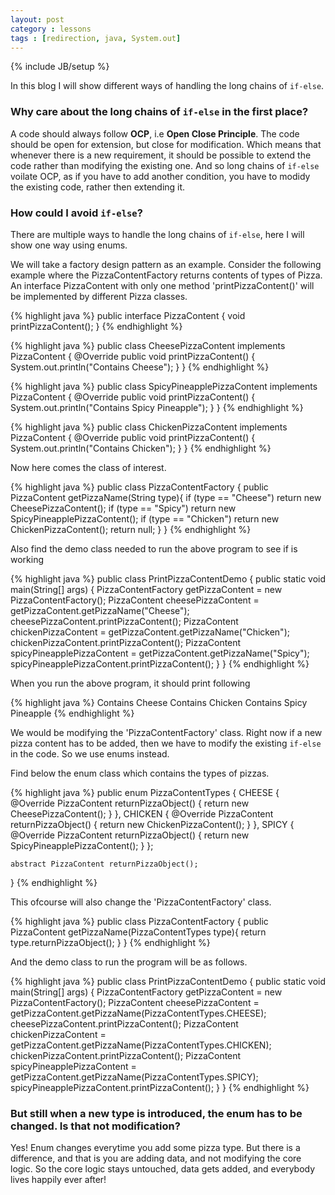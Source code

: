 ```yaml
---
layout: post
category : lessons
tags : [redirection, java, System.out]
---
```

{% include JB/setup %}

In this blog I will show different ways of handling the long chains of `if-else`. 

### Why care about the long chains of `if-else` in the first place?
A code should always follow **OCP**, i.e **Open Close Principle**. The code should be open for extension, but close for modification. Which means that whenever there is a new requirement, it should be possible to extend the code rather than modifying the existing one. And so long chains of `if-else` voilate OCP, as if you have to add another condition, you have to modidy the existing code, rather then extending it. 

### How could I avoid `if-else`?
There are multiple ways to handle the long chains of `if-else`, here I will show one way using enums.

We will take a factory design pattern as an example. Consider the following example where the PizzaContentFactory returns contents of types of Pizza. An interface PizzaContent with only one method 'printPizzaContent()' will be implemented by different Pizza classes.

{% highlight java %}
public interface PizzaContent {
    void printPizzaContent();
}
{% endhighlight %}

{% highlight java %}
public class CheesePizzaContent implements PizzaContent {
    @Override
    public void printPizzaContent() {
        System.out.println("Contains Cheese");
    }
}
{% endhighlight %}

{% highlight java %}
public class SpicyPineapplePizzaContent implements PizzaContent {
    @Override
    public void printPizzaContent() {
        System.out.println("Contains Spicy Pineapple");
    }
}
{% endhighlight %}

{% highlight java %}
public class ChickenPizzaContent implements PizzaContent {
    @Override
    public void printPizzaContent() {
        System.out.println("Contains Chicken");
    }
}
{% endhighlight %}

Now here comes the class of interest.

{% highlight java %}
public class PizzaContentFactory {
    public PizzaContent getPizzaName(String type){
        if (type == "Cheese")
            return new CheesePizzaContent();
        if (type == "Spicy")
            return new SpicyPineapplePizzaContent();
        if (type == "Chicken")
            return new ChickenPizzaContent();
        return null;
    }
}
{% endhighlight %}

Also find the demo class needed to run the above program to see if is working

{% highlight java %}
public class PrintPizzaContentDemo {
    public static void main(String[] args) {
        PizzaContentFactory getPizzaContent = new PizzaContentFactory();
        PizzaContent cheesePizzaContent = getPizzaContent.getPizzaName("Cheese");
        cheesePizzaContent.printPizzaContent();
        PizzaContent chickenPizzaContent = getPizzaContent.getPizzaName("Chicken");
        chickenPizzaContent.printPizzaContent();
        PizzaContent spicyPineapplePizzaContent = getPizzaContent.getPizzaName("Spicy");
        spicyPineapplePizzaContent.printPizzaContent();
    }
}
{% endhighlight %}

When you run the above program, it should print following

{% highlight java %}
Contains Cheese
Contains Chicken
Contains Spicy Pineapple
{% endhighlight %}

We would be modifying the 'PizzaContentFactory' class. Right now if a new pizza content has to be added, then we have to modify the existing `if-else` in the code. So we use enums instead.

Find below the enum class which contains the types of pizzas.

{% highlight java %}
public enum PizzaContentTypes {
    CHEESE {
        @Override
        PizzaContent returnPizzaObject() {
            return new CheesePizzaContent();
        }
    }, CHICKEN {
        @Override
        PizzaContent returnPizzaObject() {
            return new ChickenPizzaContent();
        }
    }, SPICY {
        @Override
        PizzaContent returnPizzaObject() {
            return new SpicyPineapplePizzaContent();
        }
    };

    abstract PizzaContent returnPizzaObject();
}
{% endhighlight %}

This ofcourse will also change the 'PizzaContentFactory' class.

{% highlight java %}
public class PizzaContentFactory {
    public PizzaContent getPizzaName(PizzaContentTypes type){
        return type.returnPizzaObject();
    }
}
{% endhighlight %}

And the demo class to run the program will be as follows.

{% highlight java %}
public class PrintPizzaContentDemo {
    public static void main(String[] args) {
        PizzaContentFactory getPizzaContent = new PizzaContentFactory();
        PizzaContent cheesePizzaContent = getPizzaContent.getPizzaName(PizzaContentTypes.CHEESE);
        cheesePizzaContent.printPizzaContent();
        PizzaContent chickenPizzaContent = getPizzaContent.getPizzaName(PizzaContentTypes.CHICKEN);
        chickenPizzaContent.printPizzaContent();
        PizzaContent spicyPineapplePizzaContent = getPizzaContent.getPizzaName(PizzaContentTypes.SPICY);
        spicyPineapplePizzaContent.printPizzaContent();
    }
}
{% endhighlight %}

### But still when a new type is introduced, the enum has to be changed. Is that not modification?
Yes! Enum changes everytime you add some pizza type. But there is a difference, and that is you are adding data, and not modifying the core logic. So the core logic stays untouched, data gets added, and everybody lives happily ever after!